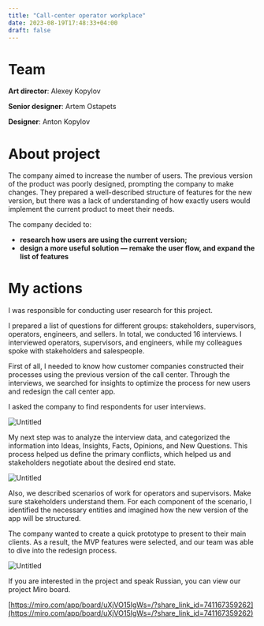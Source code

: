 ```yaml
---
title: "Call-center operator workplace"
date: 2023-08-19T17:48:33+04:00
draft: false
---
```


# Team

**Art director**: Alexey Kopylov

**Senior designer**: Artem Ostapets

**Designer**: Anton Kopylov

# About project

The company aimed to increase the number of users. The previous version of the product was poorly designed, prompting the company to make changes. They prepared a well-described structure of features for the new version, but there was a lack of understanding of how exactly users would implement the current product to meet their needs.

The company decided to:

- **research how users are using the current version;**
- **design a more useful solution — remake the user flow, and expand the list of features**

# My actions

I was responsible for conducting user research for this project.

I prepared a list of questions for different groups: stakeholders, supervisors, operators, engineers, and sellers. In total, we conducted 16 interviews. I interviewed operators, supervisors, and engineers, while my colleagues spoke with stakeholders and salespeople.

First of all, I needed to know how customer companies constructed their processes using the previous version of the call center. Through the interviews, we searched for insights to optimize the process for new users and redesign the call center app.

I asked the company to find respondents for user interviews.

![Untitled](/images/folio/oktell/Untitled.png)

My next step was to analyze the interview data, and categorized the information into Ideas, Insights, Facts, Opinions, and New Questions. This process helped us define the primary conflicts, which helped us and stakeholders negotiate about the desired end state.

![Untitled](/images/folio/oktell/Untitled%201.png)

Also, we described scenarios of work for operators and supervisors. Make sure stakeholders understand them. For each component of the scenario, I identified the necessary entities and imagined how the new version of the app will be structured.

The company wanted to create a quick prototype to present to their main clients. As a result, the MVP features were selected, and our team was able to dive into the redesign process.

![Untitled](/images/folio/oktell/Untitled%202.png)

If you are interested in the project and speak Russian, you can view our project Miro board.

[https://miro.com/app/board/uXjVO15IgWs=/?share_link_id=741167359262](https://miro.com/app/board/uXjVO15IgWs=/?share_link_id=741167359262)
